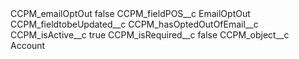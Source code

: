 <?xml version="1.0" encoding="UTF-8"?>
<CustomMetadata xmlns="http://soap.sforce.com/2006/04/metadata" xmlns:xsi="http://www.w3.org/2001/XMLSchema-instance" xmlns:xsd="http://www.w3.org/2001/XMLSchema">
    <label>CCPM_emailOptOut</label>
    <protected>false</protected>
    <values>
        <field>CCPM_fieldPOS__c</field>
        <value xsi:type="xsd:string">EmailOptOut</value>
    </values>
    <values>
        <field>CCPM_fieldtobeUpdated__c</field>
        <value xsi:type="xsd:string">CCPM_hasOptedOutOfEmail__c</value>
    </values>
    <values>
        <field>CCPM_isActive__c</field>
        <value xsi:type="xsd:boolean">true</value>
    </values>
    <values>
        <field>CCPM_isRequired__c</field>
        <value xsi:type="xsd:boolean">false</value>
    </values>
    <values>
        <field>CCPM_object__c</field>
        <value xsi:type="xsd:string">Account</value>
    </values>
</CustomMetadata>
